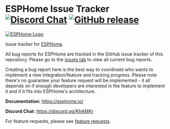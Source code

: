 # ESPHome Issue Tracker [![Discord Chat](https://img.shields.io/discord/429907082951524364.svg)](https://discord.gg/KhAMKrd) [![GitHub release](https://img.shields.io/github/release/esphome/esphome.svg)](https://GitHub.com/esphome/esphome/releases/)

[![ESPHome Logo](https://esphome.io/_images/logo-text.png)](https://esphome.io/)

Issue tracker for [ESPHome](https://esphome.io/).

All bug reports for ESPHome are tracked in the GitHub issue tracker of this repository. Please go to the [issues tab](https://github.com/esphome/featureissues/issues) to view all current bug reports.

Creating a bug report here is the best way to coordinate who wants to implement a new integration/feature and tracking progress. Please note there's no guarantee your feature request will be implemented - it all depends on if enough developers are interested in the feature to implement it and if it fits into ESPHome's architecture.

**Documentation:** https://esphome.io/

**Discord Chat:** https://discord.gg/KhAMKr

For feature requests, please see [feature requests](https://github.com/esphome/feature-requests/issues).
